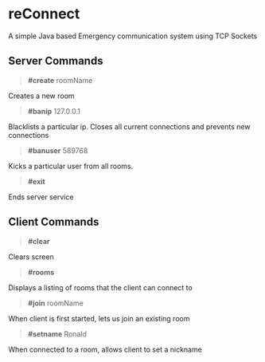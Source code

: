 # reConnect
A simple Java based Emergency communication system using TCP Sockets

## Server Commands
> **#create** roomName

Creates a new room

> **#banip** 127.0.0.1

Blacklists a particular ip. Closes all current connections and prevents new connections

> **#banuser** 589768

Kicks a particular user from all rooms.

> **#exit**

Ends server service



## Client Commands
> **#clear**

Clears screen


> **#rooms**

Displays a listing of rooms that the client can connect to


> **#join** roomName

When client is first started, lets us join an existing room

> **#setname** Ronald

When connected to a room, allows client to set a nickname
